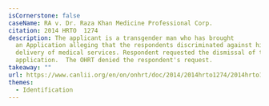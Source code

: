```yaml
---
isCornerstone: false
caseName: RA v. Dr. Raza Khan Medicine Professional Corp.
citation: 2014 HRTO  1274
description: The applicant is a transgender man who has brought
  an Application alleging that the respondents discriminated against him in the
  delivery of medical services. Respondent requested the dismissal of the
  application.  The OHRT denied the respondent's request.
takeaway: ""
url: https://www.canlii.org/en/on/onhrt/doc/2014/2014hrto1274/2014hrto1274.html?resultIndex=1
themes:
  - Identification
---
```

